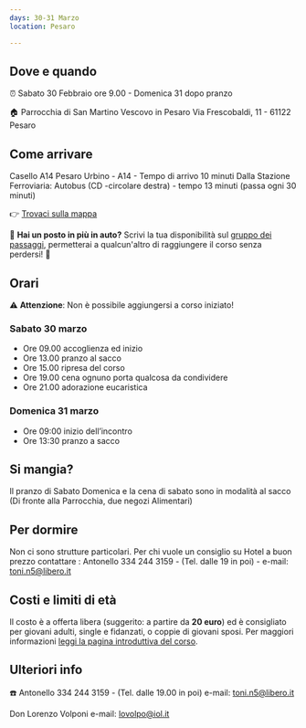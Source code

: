 ```yaml
---
days: 30-31 Marzo
location: Pesaro

---
```

## Dove e quando 

⏰ Sabato 30 Febbraio ore 9.00 - Domenica 31 dopo pranzo

🏠 Parrocchia di San Martino Vescovo in Pesaro
   Via Frescobaldi, 11 - 61122 Pesaro

## Come arrivare

Casello A14 Pesaro Urbino - A14 - Tempo di arrivo 10 minuti 
Dalla Stazione Ferroviaria: Autobus (CD -circolare destra) - tempo 13 minuti (passa ogni 30 minuti)


👉 [Trovaci sulla mappa](https://www.google.it/maps/place/Parrocchia+di+San+Martino+Vescovo+in+Pesaro/@43.8976547,12.8899881,17z/data=!3m1!4b1!4m5!3m4!1s0x132d1eabe8f7063f:0xb3de8d5e07c58e19!8m2!3d43.8976547!4d12.8921768 "Trovaci sulla mappa")

💁 **Hai un posto in più in auto?** Scrivi la tua disponibilità sul [gruppo dei passaggi](https://www.facebook.com/groups/601227750309645/), permetterai a qualcun'altro di raggiungere il corso senza perdersi! 😬

## Orari

⚠️ **Attenzione**: Non è possibile aggiungersi a corso iniziato!

### Sabato 30 marzo

- Ore 09.00 accoglienza ed inizio
- Ore 13.00 pranzo al sacco
- Ore 15.00 ripresa del corso
- Ore 19.00 cena ognuno porta qualcosa da condividere
- Ore 21.00 adorazione eucaristica

### Domenica 31 marzo

- Ore 09:00 inizio dell’incontro
- Ore 13:30 pranzo a sacco

## Si mangia?

Il pranzo di Sabato Domenica e la cena di sabato sono in modalità al sacco
(Di fronte alla Parrocchia, due negozi Alimentari)



## Per dormire

Non ci sono strutture particolari. Per chi vuole un consiglio su Hotel a buon prezzo contattare : Antonello 334 244 3159 - (Tel. dalle 19 in poi) - e-mail: toni.n5@libero.it


## Costi e limiti di età

Il costo è a offerta libera (suggerito: a partire da **20 euro**) ed è consigliato per giovani adulti, single e fidanzati, o coppie di giovani sposi. Per maggiori informazioni [leggi la pagina introduttiva del corso](https://tour.5p2p.it).

## Ulteriori info

☎️  Antonello 334 244 3159 - (Tel. dalle 19.00 in poi) 
e-mail: toni.n5@libero.it

Don Lorenzo Volponi
e-mail: lovolpo@iol.it